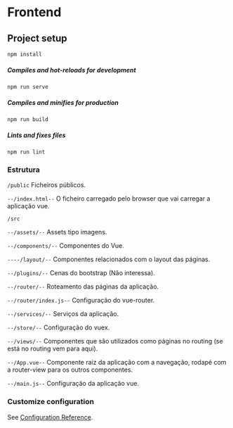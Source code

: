 # Frontend

## Project setup
```
npm install
```

##### Compiles and hot-reloads for development
```
npm run serve
```

##### Compiles and minifies for production
```
npm run build
```

##### Lints and fixes files
```
npm run lint
```

### Estrutura
`/public` Ficheiros públicos.

`--/index.html--` O ficheiro carregado pelo browser que vai carregar a aplicação vue. 

`/src`

`--/assets/--` Assets tipo imagens.

`--/components/--` Componentes do Vue.

`----/layout/--` Componentes relacionados com o layout das páginas.

`--/plugins/--` Cenas do bootstrap (Não interessa).

`--/router/--` Roteamento das páginas da aplicação.

`--/router/index.js--` Configuração do vue-router.

`--/services/--` Serviços da aplicação.

`--/store/--` Configuração do vuex.

`--/views/--` Componentes que são utilizados como páginas no routing (se está no routing vem para aqui).

`--/App.vue--` Componente raiz da aplicação com a navegação, rodapé com a router-view para os outros componentes.

`--/main.js--` Configuração da aplicação vue.

### Customize configuration
See [Configuration Reference](https://cli.vuejs.org/config/).
